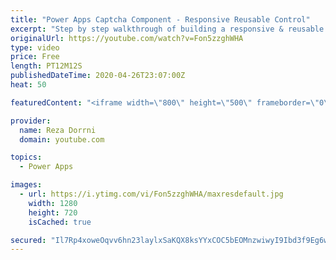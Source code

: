 ```yaml
---
title: "Power Apps Captcha Component - Responsive Reusable Control"
excerpt: "Step by step walkthrough of building a responsive & reusable Captcha Component in Power Apps.  Donwload Component:  https://github.com/rdorrani/PowerApps/blob/master/Components/Captcha/CaptchaComponent.msapp  Components Playlist: https://www.youtube.com/playlist?list=PLTyFh-qDKAiF_WeYXLbMt5NmRg3T35WRS"
originalUrl: https://youtube.com/watch?v=Fon5zzghWHA
type: video
price: Free
length: PT12M12S
publishedDateTime: 2020-04-26T23:07:00Z
heat: 50

featuredContent: "<iframe width=\"800\" height=\"500\" frameborder=\"0\" src=\"https://www.youtube.com/embed/Fon5zzghWHA\" allow=\"accelerometer; autoplay; encrypted-media; gyroscope; picture-in-picture\" allowfullscreen></iframe>"

provider:
  name: Reza Dorrni
  domain: youtube.com

topics:
  - Power Apps

images:
  - url: https://i.ytimg.com/vi/Fon5zzghWHA/maxresdefault.jpg
    width: 1280
    height: 720
    isCached: true

secured: "Il7Rp4xoweOqvv6hn23laylxSaKQX8ksYYxCOC5bEOMnzwiwyI9Ibd3f9Eg6wVxNybqf7xduzxHxx+cqhm564aH6CfNoavDwOmvwkBaZ9i9ypswgIQMOzykwMcSD4db6eFCHF+/bCv8g7zBsLcext5Tsgwer2kbtHp8MYhOYkOl+xXv8Sq1Zv2kqOLCIw0ccEZauaKjSevOTkbmVzJuGUjhnOtyleTiO5cPXC6ers4LWOEXwRaGv5G045wIJKg8MZ5ms5s8fBMzz/1/zciX+aaByTOYpBOji0ndQsaDQgk9oLY4RtUXQU9r+H3pXz5/VPr8VOJqa5DSiESLHOhflZ5OpWh8RJ8lOl4qgd0k98uZki9MA5OpqzT9IlpeAa8t7Bos6If0V9eHEknrL+2jKki4yyxQCxdSqtb4LR8U80pI=;6KUh8acZIikbG/7jZpC/2g=="
---
```


